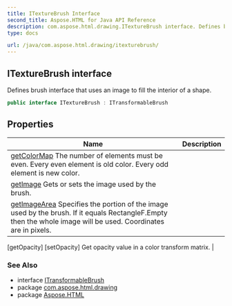```yaml
---
title: ITextureBrush Interface
second_title: Aspose.HTML for Java API Reference
description: com.aspose.html.drawing.ITextureBrush interface. Defines brush interface that uses an image to fill the interior of a shape
type: docs

url: /java/com.aspose.html.drawing/itexturebrush/
---
```

## ITextureBrush interface

Defines brush interface that uses an image to fill the interior of a shape.

```java
public interface ITextureBrush : ITransformableBrush
```

## Properties

| Name | Description |
| --- | --- |
| [getColorMap](../../com.aspose.html.drawing/itexturebrush/colormap/) The number of elements must be even. Every even element is old color. Every odd element is new color. |
| [getImage](../../com.aspose.html.drawing/itexturebrush/image/) Gets or sets the image used by the brush. |
| [getImageArea](../../com.aspose.html.drawing/itexturebrush/imagearea/) Specifies the portion of the image used by the brush. If it equals RectangleF.Empty then the whole image will be used. Coordinates are in pixels. |
[getOpacity]
[setOpacity] Get opacity value in a color transform matrix. |

### See Also

* interface [ITransformableBrush](../itransformablebrush/)
* package [com.aspose.html.drawing](../../com.aspose.html.drawing/)
* package [Aspose.HTML](../../)
